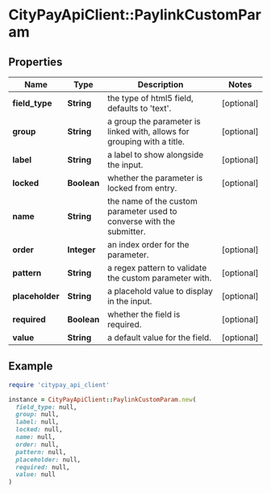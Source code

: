 # CityPayApiClient::PaylinkCustomParam

## Properties

| Name | Type | Description | Notes |
| ---- | ---- | ----------- | ----- |
| **field_type** | **String** | the type of html5 field, defaults to &#39;text&#39;. | [optional] |
| **group** | **String** | a group the parameter is linked with, allows for grouping with a title. | [optional] |
| **label** | **String** | a label to show alongside the input. | [optional] |
| **locked** | **Boolean** | whether the parameter is locked from entry. | [optional] |
| **name** | **String** | the name of the custom parameter used to converse with the submitter. |  |
| **order** | **Integer** | an index order for the parameter. | [optional] |
| **pattern** | **String** | a regex pattern to validate the custom parameter with. | [optional] |
| **placeholder** | **String** | a placehold value to display in the input. | [optional] |
| **required** | **Boolean** | whether the field is required. | [optional] |
| **value** | **String** | a default value for the field. | [optional] |

## Example

```ruby
require 'citypay_api_client'

instance = CityPayApiClient::PaylinkCustomParam.new(
  field_type: null,
  group: null,
  label: null,
  locked: null,
  name: null,
  order: null,
  pattern: null,
  placeholder: null,
  required: null,
  value: null
)
```


